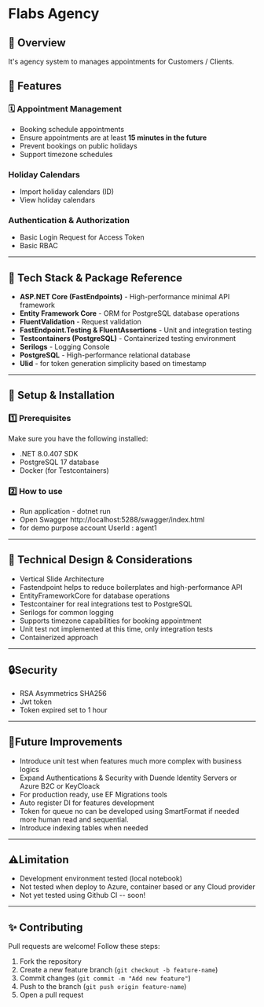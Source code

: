 # Flabs Agency
## 📌 Overview
It's agency system to manages appointments for Customers / Clients.
## 📖 Features
### 🗓️ **Appointment Management**
- Booking schedule appointments
- Ensure appointments are at least **15 minutes in the future**
- Prevent bookings on public holidays
- Support timezone schedules
### **Holiday Calendars**
- Import holiday calendars (ID)
- View holiday calendars
### **Authentication & Authorization**
- Basic Login Request for Access Token
- Basic RBAC 
---  
## 🚀 Tech Stack & Package Reference
- **ASP.NET Core (FastEndpoints)** - High-performance minimal API framework
- **Entity Framework Core** - ORM for PostgreSQL database operations
- **FluentValidation** - Request validation
- **FastEndpoint.Testing & FluentAssertions** - Unit and integration testing
- **Testcontainers (PostgreSQL)** - Containerized testing environment
- **Serilogs** - Logging Console
- **PostgreSQL** - High-performance relational database
- **Ulid** - for token generation simplicity based on timestamp
---
## 🔧 Setup & Installation
### **1️⃣ Prerequisites**
Make sure you have the following installed:
- .NET 8.0.407 SDK
- PostgreSQL 17 database
- Docker (for Testcontainers)
### **2️⃣ How to use**
- Run application - dotnet run
- Open Swagger http://localhost:5288/swagger/index.html
- for demo purpose account UserId : agent1 
---
## 📖 Technical Design & Considerations
- Vertical Slide Architecture
- Fastendpoint helps to reduce boilerplates and high-performance API
- EntityFrameworkCore for database operations
- Testcontainer for real integrations test to PostgreSQL
- Serilogs for common logging
- Supports timezone capabilities for booking appointment
- Unit test not implemented at this time, only integration tests
- Containerized approach
---
## 🔒Security
- RSA Asymmetrics SHA256
- Jwt token
- Token expired set to 1 hour
---
## 📌Future Improvements
- Introduce unit test when features much more complex with business logics
- Expand Authentications & Security with Duende Identity Servers or Azure B2C or KeyCloack
- For production ready, use EF Migrations tools
- Auto register DI for features development
- Token for queue no can be developed using SmartFormat if needed more human read and sequential.
- Introduce indexing tables when needed
---
## ⚠️Limitation
- Development environment tested (local notebook)
- Not tested when deploy to Azure, container based or any Cloud provider
- Not yet tested using Github CI -- soon!
---
## ✨ Contributing

Pull requests are welcome! Follow these steps:

1. Fork the repository
2. Create a new feature branch (`git checkout -b feature-name`)
3. Commit changes (`git commit -m "Add new feature"`)
4. Push to the branch (`git push origin feature-name`)
5. Open a pull request






